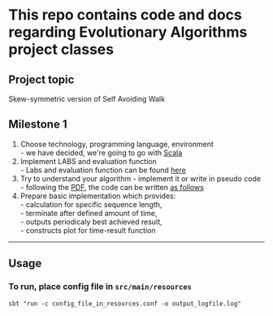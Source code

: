 # This repo contains code and docs regarding Evolutionary Algorithms project classes

## Project topic
Skew-symmetric version of Self Avoiding Walk  

## Milestone 1 
  1. Choose technology, programming language, environment  
    - we have decided, we're going to go with [Scala](https://www.scala-lang.org)  
  2. Implement LABS and evaluation function  
    - Labs and evaluation function can be found [here](src/main/scala/main.scala#L4)  
  3. Try to understand your algorithm - implement it or write in pseudo code  
    - following the [PDF](docs/LABS+emas+memetic_PL.pdf), the code can be written [as follows]()
  4. Prepare basic implementation which provides:  
    - calculation for specific sequence length,  
    - terminate after defined amount of time,  
    - outputs periodicaly best achieved result,  
    - constructs plot for time-result function

----------

## Usage

### To run, place config file in `src/main/resources`
```
sbt "run -c config_file_in_resources.conf -o output_logfile.log"
```
